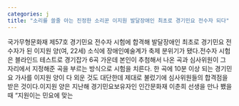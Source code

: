 ```yaml
---
categories: j
title: "소리를 쓸줄 아는 진정한 소리꾼 이지원 발달장애인 최초로 경기민요 전수자 되다"
---
```

국가무형문화재 제57호 경기민요 전수자 시험에 합격해 발달장애인 최초로 경기민요 전수자가 된 이지원 양(여, 22세) 소식에 장애인예술계가 축제 분위기가 됐다.전수자 시험은 블라인드 테스트로 경기잡가 6곡 가운데 본인이 추첨해서 나온 곡과 심사위원이 그 자리에서 지정해준 곡을 부르는 방식으로 시험을 치른다. 한 곡에 10분 이상 되는 경기민요 가사를 이지원 양이 다 외운 것도 대단한데 제대로 불렀기에 심사위원들의 합격점을 받은 것이다.이지원 양은 지난해 경기민요보유자인 인간문화재 이춘희 선생을 만나 뵀을 때 “지원이는 민요에 맞는